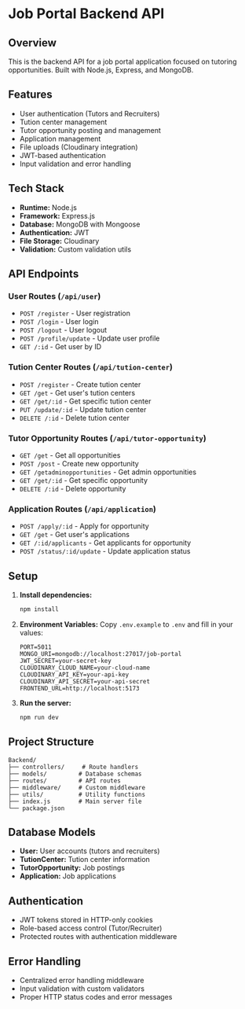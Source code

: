 # Job Portal Backend API

## Overview

This is the backend API for a job portal application focused on tutoring opportunities. Built with Node.js, Express, and MongoDB.

## Features

- User authentication (Tutors and Recruiters)
- Tution center management
- Tutor opportunity posting and management
- Application management
- File uploads (Cloudinary integration)
- JWT-based authentication
- Input validation and error handling

## Tech Stack

- **Runtime:** Node.js
- **Framework:** Express.js
- **Database:** MongoDB with Mongoose
- **Authentication:** JWT
- **File Storage:** Cloudinary
- **Validation:** Custom validation utils

## API Endpoints

### User Routes (`/api/user`)

- `POST /register` - User registration
- `POST /login` - User login
- `POST /logout` - User logout
- `POST /profile/update` - Update user profile
- `GET /:id` - Get user by ID

### Tution Center Routes (`/api/tution-center`)

- `POST /register` - Create tution center
- `GET /get` - Get user's tution centers
- `GET /get/:id` - Get specific tution center
- `PUT /update/:id` - Update tution center
- `DELETE /:id` - Delete tution center

### Tutor Opportunity Routes (`/api/tutor-opportunity`)

- `GET /get` - Get all opportunities
- `POST /post` - Create new opportunity
- `GET /getadminopportunities` - Get admin opportunities
- `GET /get/:id` - Get specific opportunity
- `DELETE /:id` - Delete opportunity

### Application Routes (`/api/application`)

- `POST /apply/:id` - Apply for opportunity
- `GET /get` - Get user's applications
- `GET /:id/applicants` - Get applicants for opportunity
- `POST /status/:id/update` - Update application status

## Setup

1. **Install dependencies:**

   ```bash
   npm install
   ```

2. **Environment Variables:**
   Copy `.env.example` to `.env` and fill in your values:

   ```
   PORT=5011
   MONGO_URI=mongodb://localhost:27017/job-portal
   JWT_SECRET=your-secret-key
   CLOUDINARY_CLOUD_NAME=your-cloud-name
   CLOUDINARY_API_KEY=your-api-key
   CLOUDINARY_API_SECRET=your-api-secret
   FRONTEND_URL=http://localhost:5173
   ```

3. **Run the server:**
   ```bash
   npm run dev
   ```

## Project Structure

```
Backend/
├── controllers/     # Route handlers
├── models/         # Database schemas
├── routes/         # API routes
├── middleware/     # Custom middleware
├── utils/          # Utility functions
├── index.js        # Main server file
└── package.json
```

## Database Models

- **User:** User accounts (tutors and recruiters)
- **TutionCenter:** Tution center information
- **TutorOpportunity:** Job postings
- **Application:** Job applications

## Authentication

- JWT tokens stored in HTTP-only cookies
- Role-based access control (Tutor/Recruiter)
- Protected routes with authentication middleware

## Error Handling

- Centralized error handling middleware
- Input validation with custom validators
- Proper HTTP status codes and error messages
